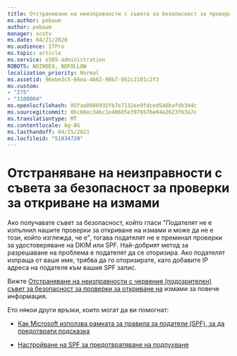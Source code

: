```yaml
---
title: Отстраняване на неизправности с съвета за безопасност за проверки за откриване на измами
ms.author: pebaum
author: pebaum
manager: scotv
ms.date: 04/21/2020
ms.audience: ITPro
ms.topic: article
ms.service: o365-administration
ROBOTS: NOINDEX, NOFOLLOW
localization_priority: Normal
ms.assetid: 96ebe3c5-66ea-4662-98b7-052c2181c2f3
ms.custom:
- "275"
- "3100004"
ms.openlocfilehash: 85faa0086935fb7e7132ee9fdced546bafdb344c
ms.sourcegitcommit: 8bc60ec34bc1e40685e3976576e04a2623f63a7c
ms.translationtype: MT
ms.contentlocale: bg-BG
ms.lasthandoff: 04/15/2021
ms.locfileid: "51834720"
---
```

# <a name="troubleshooting-the-safety-tip-for-fraud-detection-checks"></a>Отстраняване на неизправности с съвета за безопасност за проверки за откриване на измами

Ако получавате съвет за безопасност, който гласи "Подателят не е изпълнил нашите проверки за откриване на измами и може да не е този, който изглежда, че е", тогава подателят не е преминал проверки за удостоверяване на DKIM или SPF. Най-добрият метод за разрешаване на проблема е подателят да се оторизира. Ако подателят изпраща от ваше име, трябва да го оторизирате, като добавите IP адреса на подателя към вашия SPF запис.
  
Вижте [Отстраняване на неизправности с червения (подозрителен) съвет за безопасност за проверки за откриване на](https://blogs.msdn.microsoft.com/tzink/2016/11/02/troubleshooting-the-red-suspicious-safety-tip-for-fraud-detection-checks/) измами за повече информация.
  
Ето някои други връзки, които могат да ви помогнат:
  
- [Как Microsoft използва рамката за правила за податели (SPF), за да предотврати подсказка](https://docs.microsoft.com/microsoft-365/security/office-365-security/how-office-365-uses-spf-to-prevent-spoofing)

- [Настройване на SPF за предотвратяване на подпухване](https://docs.microsoft.com/microsoft-365/security/office-365-security/set-up-spf-in-office-365-to-help-prevent-spoofing)
